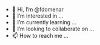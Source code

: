 - 👋 Hi, I’m @fdomenar
- 👀 I’m interested in ...
- 🌱 I’m currently learning ...
- 💞️ I’m looking to collaborate on ...
- 📫 How to reach me ...

<!---
fdomenar/fdomenar is a ✨ special ✨ repository because its `README.md` (this file) appears on your GitHub profile.
You can click the Preview link to take a look at your changes.
--->
